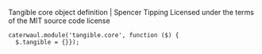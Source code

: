 Tangible core object definition | Spencer Tipping
Licensed under the terms of the MIT source code license

    caterwaul.module('tangible.core', function ($) {
      $.tangible = {}});